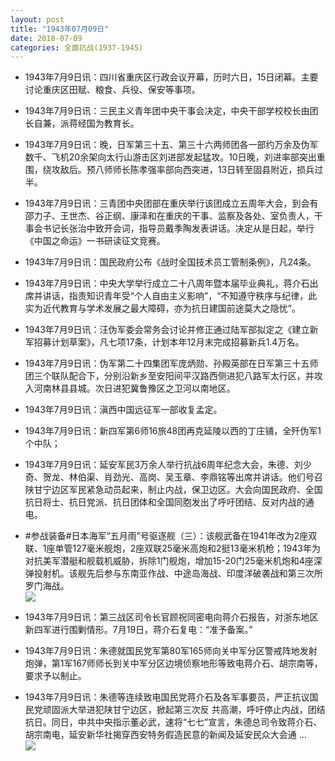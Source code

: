 ```yaml
---
layout: post
title: "1943年07月09日"
date: 2018-07-09
categories: 全面抗战(1937-1945)
---
```


<meta name="referrer" content="no-referrer" />

- 1943年7月9日讯：四川省重庆区行政会议开幕，历时六日，15日闭幕。主要讨论重庆区田赋、粮食、兵役、保安等事项。 

- 1943年7月9日讯：三民主义青年团中央干事会决定，中央干部学校校长由团长自兼，派蒋经国为教育长。 

- 1943年7月9日讯：晚，日军第三十五、第三十六两师团各一部约万余及伪军数千、飞机20余架向太行山游击区刘进部发起猛攻。10日晚，刘进率部突出重围，绕攻敌后。预八师师长陈孝强率部向西突进，13日转至固县附近，损兵过半。 

- 1943年7月9日讯：三青团中央团部在重庆举行该团成立五周年大会，到会有邵力子、王世杰、谷正纲、康泽和在重庆的干事、监察及各处、室负责人，干事会书记长张治中致开会词，指导员戴季陶发表讲话。决定从是日起，举行《中国之命运》一书研读征文竞赛。 

- 1943年7月9日讯：国民政府公布《战时全国技术员工管制条例》，凡24条。 

- 1943年7月9日讯：中央大学举行成立二十八周年暨本届毕业典礼，蒋介石出席并讲话，指责知识青年受“个人自由主义影响”，“不知遵守秩序与纪律，此实为近代教育与学术发展之最大障碍，亦为抗日建国前途莫大之隐忧”。 

- 1943年7月9日讯：汪伪军委会常务会讨论并修正通过陆军部拟定之《建立新军招募计划草案》，凡七项17条，计划本年12月末完成招募新兵1.4万名。 

- 1943年7月9日讯：伪军第二十四集团军庞炳勋、孙殿英部在日军第三十五师团三个联队配合下，分别沿新乡至安阳间平汉路西侧进犯八路军太行区，并攻入河南林县县城。次日进犯冀鲁豫区之卫河以南地区。 

- 1943年7月9日讯：滇西中国远征军一部收复孟定。 

- 1943年7月9日讯：新四军第6师16旅48团再克延陵以西的丁庄铺，全歼伪军1个中队； 

- 1943年7月9日讯：延安军民3万余人举行抗战6周年纪念大会，朱德、刘少奇、贺龙、林伯渠、肖劲光、高岗、吴玉章、李鼎铭等出席并讲话。他们号召陕甘宁边区军民紧急动员起来，制止内战，保卫边区。大会向国民政府、全国抗日将士、抗日党派、抗日团体和全国同胞发出了呼吁团结、反对内战的通电。 

- #参战装备#日本海军“五月雨”号驱逐舰（三）：该舰武备在1941年改为2座双联、1座单管127毫米舰炮，2座双联25毫米高炮和2挺13毫米机枪；1943年为对抗美军潜艇和舰载机威胁，拆除1门舰炮，增加15-20门25毫米机炮和4座深弹投射机。该舰先后参与东南亚作战、中途岛海战、印度洋破袭战和第三次所罗门海战。 <br/><img src="https://wx3.sinaimg.cn/large/aca367d8ly1ft3dpnrd1ej20dw0pvn2l.jpg" />

- 1943年7月9日讯：第三战区司令长官顾祝同密电向蒋介石报告，对浙东地区新四军进行围剿情形。7月19日，蒋介石复电：“准予备案。” 

- 1943年7月9日讯：朱德就国民党军第80军165师向关中军分区警戒阵地发射炮弹，第1军167师师长到关中军分区边境侦察地形等致电蒋介石、胡宗南等，要求予以制止。 

- 1943年7月9日讯：朱德等连续致电国民党蒋介石及各军事要员，严正抗议国民党顽固派大举进犯陕甘宁边区，掀起第三次反 共高潮，呼吁停止内战，团结抗日。同日，中共中央指示董必武，速将“七七”宣言，朱德总司令致蒋介石、胡宗南电，延安新华社揭穿西安特务假造民意的新闻及延安民众大会通 ... <br/><img src="https://wx4.sinaimg.cn/large/aca367d8ly1ft38i7kbuej20c80aymx8.jpg" />

